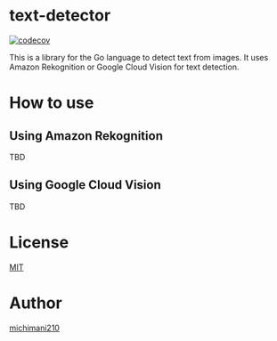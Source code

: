 text-detector
===

[![codecov](https://codecov.io/gh/michimani/text-detector/branch/main/graph/badge.svg?token=0MICL6IW6I)](https://codecov.io/gh/michimani/text-detector)

This is a library for the Go language to detect text from images. It uses Amazon Rekognition or Google Cloud Vision for text detection.

# How to use

## Using Amazon Rekognition

TBD

## Using Google Cloud Vision

TBD

# License

[MIT](https://github.com/michimani/text-detector/blob/main/LICENSE)

# Author

[michimani210](https://twitter.com/michimani210)

